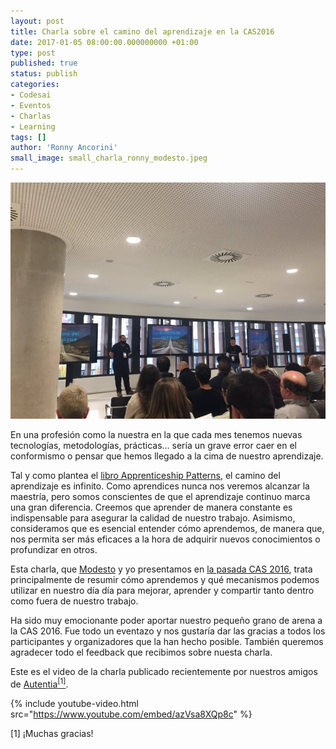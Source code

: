 ```yaml
---
layout: post
title: Charla sobre el camino del aprendizaje en la CAS2016 
date: 2017-01-05 08:00:00.000000000 +01:00
type: post
published: true
status: publish
categories:
- Codesai
- Eventos
- Charlas
- Learning
tags: []
author: 'Ronny Ancorini'
small_image: small_charla_ronny_modesto.jpeg
---
```


<img src="/assets/charla_ronny_modesto_1.jpeg" alt="Ronny y Modesto comenzando su charla">

En una profesión como la nuestra en la que cada mes tenemos nuevas tecnologías, metodologías, prácticas… sería un grave error caer en el conformismo o pensar que hemos llegado a la cima de nuestro aprendizaje. 

Tal y como plantea el [libro Apprenticeship Patterns](http://chimera.labs.oreilly.com/books/1234000001813/index.html), el camino del aprendizaje es infinito. Como aprendices nunca nos veremos alcanzar la maestría, pero somos conscientes de que el aprendizaje continuo marca una gran diferencia. Creemos que aprender de manera constante es indispensable para asegurar la calidad de nuestro trabajo. Asimismo, consideramos que es esencial entender cómo aprendemos, de manera que, nos permita ser más eficaces a la hora de adquirir nuevos conocimientos o profundizar en otros. 

Esta charla, que [Modesto](https://twitter.com/msanjuan?lang=en) y yo presentamos en [la pasada CAS 2016](http://cas2016.agile-spain.org/), trata principalmente de resumir cómo aprendemos y qué mecanismos podemos utilizar en nuestro día día para mejorar, aprender y compartir tanto dentro como fuera de nuestro trabajo. 

Ha sido muy emocionante poder aportar nuestro pequeño grano de arena a la CAS 2016. Fue todo un eventazo y nos gustaría dar las gracias a todos los participantes y organizadores que la han hecho posible. También queremos agradecer todo el feedback que recibimos sobre nuesta charla.

Este es el video de la charla publicado recientemente por nuestros amigos de [Autentia](https://www.autentia.com/)<a href="#nota1"><sup>[1]</sup></a>. 

{% include youtube-video.html src="https://www.youtube.com/embed/azVsa8XQp8c" %}


<div class="foot-note">
   <a name="nota1"></a> [1] ¡Muchas gracias!   
</div>
